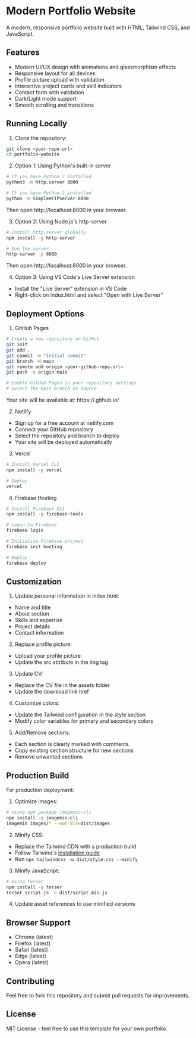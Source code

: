 # Modern Portfolio Website

A modern, responsive portfolio website built with HTML, Tailwind CSS, and JavaScript.

## Features
- Modern UI/UX design with animations and glassmorphism effects
- Responsive layout for all devices
- Profile picture upload with validation
- Interactive project cards and skill indicators
- Contact form with validation
- Dark/Light mode support
- Smooth scrolling and transitions

## Running Locally

1. Clone the repository:
```bash
git clone <your-repo-url>
cd portfolio-website
```

2. Option 1: Using Python's built-in server
```bash
# If you have Python 3 installed
python3 -m http.server 8000

# If you have Python 2 installed
python -m SimpleHTTPServer 8000
```
Then open http://localhost:8000 in your browser.

3. Option 2: Using Node.js's http-server
```bash
# Install http-server globally
npm install -g http-server

# Run the server
http-server -p 8000
```
Then open http://localhost:8000 in your browser.

4. Option 3: Using VS Code's Live Server extension
- Install the "Live Server" extension in VS Code
- Right-click on index.html and select "Open with Live Server"

## Deployment Options

1. GitHub Pages
```bash
# Create a new repository on GitHub
git init
git add .
git commit -m "Initial commit"
git branch -M main
git remote add origin <your-github-repo-url>
git push -u origin main

# Enable GitHub Pages in your repository settings
# Select the main branch as source
```
Your site will be available at: https://<your-username>.github.io/<repo-name>

2. Netlify
- Sign up for a free account at netlify.com
- Connect your GitHub repository
- Select the repository and branch to deploy
- Your site will be deployed automatically

3. Vercel
```bash
# Install Vercel CLI
npm install -g vercel

# Deploy
vercel
```

4. Firebase Hosting
```bash
# Install Firebase CLI
npm install -g firebase-tools

# Login to Firebase
firebase login

# Initialize Firebase project
firebase init hosting

# Deploy
firebase deploy
```

## Customization

1. Update personal information in index.html:
- Name and title
- About section
- Skills and expertise
- Project details
- Contact information

2. Replace profile picture:
- Upload your profile picture
- Update the src attribute in the img tag

3. Update CV:
- Replace the CV file in the assets folder
- Update the download link href

4. Customize colors:
- Update the Tailwind configuration in the style section
- Modify color variables for primary and secondary colors

5. Add/Remove sections:
- Each section is clearly marked with comments
- Copy existing section structure for new sections
- Remove unwanted sections

## Production Build

For production deployment:

1. Optimize images:
```bash
# Using npm package imagemin-cli
npm install -g imagemin-cli
imagemin images/* --out-dir=dist/images
```

2. Minify CSS:
- Replace the Tailwind CDN with a production build
- Follow Tailwind's [installation guide](https://tailwindcss.com/docs/installation)
- Run `npx tailwindcss -o dist/style.css --minify`

3. Minify JavaScript:
```bash
# Using terser
npm install -g terser
terser script.js -o dist/script.min.js
```

4. Update asset references to use minified versions

## Browser Support
- Chrome (latest)
- Firefox (latest)
- Safari (latest)
- Edge (latest)
- Opera (latest)

## Contributing
Feel free to fork this repository and submit pull requests for improvements.

## License
MIT License - feel free to use this template for your own portfolio.
